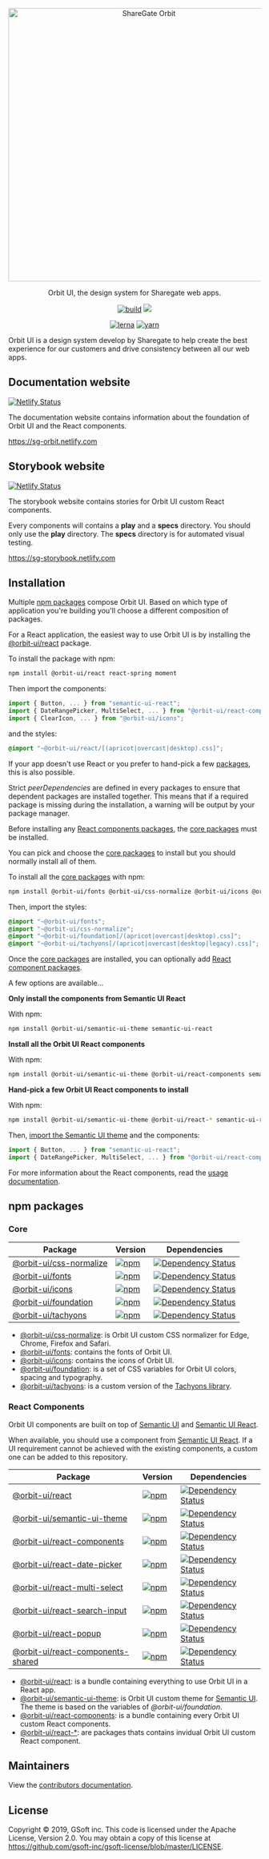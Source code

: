 <p align="center">
    <img alt="ShareGate Orbit" src="https://raw.githubusercontent.com/gsoft-inc/sg-orbit/master/assets/orbit.svg?sanitize=true" width="546">
</p>

<p align="center">
  Orbit UI, the design system for Sharegate web apps.
</p>

<p align=center>
    <a href="https://circleci.com/gh/gsoft-inc/sg-orbit/tree/master"><img alt="build" src="https://img.shields.io/circleci/build/github/gsoft-inc/sg-orbit/master"></a>
    <a href="https://david-dm.org/gsoft-inc/sg-orbit?type=dev" title="devDependencies"><img src="https://david-dm.org/gsoft-inc/sg-orbit/dev-status.svg"/></a>
</p>

<p align=center>
    <a href="https://lerna.js.org"><img alt="lerna" src="https://img.shields.io/badge/maintained%20with-lerna-cc00ff.svg" /></a>
    <a href="https://yarnpkg.com"><img alt="yarn" src="https://img.shields.io/badge/dependencies%20managed%20by-yarn-blue" /></a>
</p>

Orbit UI is a design system develop by Sharegate to help create the best experience for our customers and drive consistency between all our web apps.

## Documentation website

[![Netlify Status](https://api.netlify.com/api/v1/badges/65b52a34-8224-4783-bed2-64ffd05d36af/deploy-status)](https://app.netlify.com/sites/sg-orbit/deploys)

The documentation website contains information about the foundation of Orbit UI and the React components.

https://sg-orbit.netlify.com

## Storybook website

[![Netlify Status](https://api.netlify.com/api/v1/badges/4b420380-aed1-4dc6-b002-6efe7b413025/deploy-status)](https://app.netlify.com/sites/sg-storybook/deploys)

The storybook website contains stories for Orbit UI custom React components.

Every components will contains a **play** and a **specs** directory. You should only use the **play** directory. The **specs** directory is for automated visual testing.

https://sg-storybook.netlify.com

## Installation

Multiple [npm packages](#npm-packages) compose Orbit UI. Based on which type of application you're building you'll choose a different composition of packages.

For a React application, the easiest way to use Orbit UI is by installing the [@orbit-ui/react](/packages/bundles/react) package.

To install the package with npm:

```bash
npm install @orbit-ui/react react-spring moment
```

Then import the components:

```javascript
import { Button, ... } from "semantic-ui-react";
import { DateRangePicker, MultiSelect, ... } from "@orbit-ui/react-components";
import { ClearIcon, ... } from "@orbit-ui/icons";
```

and the styles:

```css
@import "~@orbit-ui/react/[(apricot|overcast|desktop).css]";
```

If your app doesn't use React or you prefer to hand-pick a few [packages](#npm-packages), this is also possible.

Strict *peerDependencies* are defined in every packages to ensure that dependent packages are installed together. This means that if a required package is missing during the installation, a warning will be output by your package manager.

Before installing any [React components packages](#react-components), the [core packages](#core) must be installed.

You can pick and choose the [core packages](#core) to install but you should normally install all of them.

To install all the [core packages](#core) with npm:

```bash
npm install @orbit-ui/fonts @orbit-ui/css-normalize @orbit-ui/icons @orbit-ui/foundation @orbit-ui/tachyons 
```

Then, import the styles:

```css
@import "~@orbit-ui/fonts";
@import "~@orbit-ui/css-normalize";
@import "~@orbit-ui/foundation[/(apricot|overcast|desktop).css]";
@import "~@orbit-ui/tachyons[/(apricot|overcast|desktop|legacy).css]";
```

Once the [core packages](#core) are installed, you can optionally add [React component packages](#react-components).

A few options are available...

**Only install the components from Semantic UI React**

With npm:

```bash
npm install @orbit-ui/semantic-ui-theme semantic-ui-react
```

**Install all the Orbit UI React components**

With npm:

```bash
npm install @orbit-ui/semantic-ui-theme @orbit-ui/react-components semantic-ui-react react-spring styled-jsx moment lodash
```

**Hand-pick a few Orbit UI React components to install**

With npm:

```bash
npm install @orbit-ui/semantic-ui-theme @orbit-ui/react-* semantic-ui-react styled-jsx
```

Then, [import the Semantic UI theme](/packages/semantic-ui-theme#installation) and the components:

```javascript
import { Button, ... } from "semantic-ui-react";
import { DateRangePicker, MultiSelect, ... } from "@orbit-ui/react-components";
```

For more information about the React components, read the [usage documentation](https://sg-orbit.netlify.com).

## npm packages

### Core

| Package | Version | Dependencies |
|--------|-------|------------|
| [@orbit-ui/css-normalize](/packages/css-normalize) | [![npm](https://img.shields.io/npm/v/@orbit-ui/css-normalize.svg?maxAge=3600)](https://www.npmjs.com/package/@orbit-ui/css-normalize) | [![Dependency Status](https://img.shields.io/david/gsoft-inc/sg-orbit.svg?path=packages/css-normalize)](https://david-dm.org/gsoft-inc/sg-orbit.svg?path=packages/css-normalize) |
| [@orbit-ui/fonts](/packages/fonts) | [![npm](https://img.shields.io/npm/v/@orbit-ui/fonts.svg?maxAge=3600)](https://www.npmjs.com/package/@orbit-ui/fonts) | [![Dependency Status](https://img.shields.io/david/gsoft-inc/sg-orbit.svg?path=packages/fonts)](https://david-dm.org/gsoft-inc/sg-orbit.svg?path=packages/fonts) |
| [@orbit-ui/icons](/packages/icons) | [![npm](https://img.shields.io/npm/v/@orbit-ui/icons.svg?maxAge=3600)](https://www.npmjs.com/package/@orbit-ui/icons) | [![Dependency Status](https://img.shields.io/david/gsoft-inc/sg-orbit.svg?path=packages/icons)](https://david-dm.org/gsoft-inc/sg-orbit.svg?path=packages/icons) |
| [@orbit-ui/foundation](/packages/foundation) | [![npm](https://img.shields.io/npm/v/@orbit-ui/foundation.svg?maxAge=3600)](https://www.npmjs.com/package/@orbit-ui/foundation) | [![Dependency Status](https://img.shields.io/david/gsoft-inc/sg-orbit.svg?path=packages/foundation)](https://david-dm.org/gsoft-inc/sg-orbit.svg?path=packages/foundation) |
| [@orbit-ui/tachyons](/packages/tachyons) | [![npm](https://img.shields.io/npm/v/@orbit-ui/tachyons.svg?maxAge=3600)](https://www.npmjs.com/package/@orbit-ui/tachyons) | [![Dependency Status](https://img.shields.io/david/gsoft-inc/sg-orbit.svg?path=packages/tachyons)](https://david-dm.org/gsoft-inc/sg-orbit.svg?path=packages/tachyons) |

- [@orbit-ui/css-normalize](/packages/css-normalize): is Orbit UI custom CSS normalizer for Edge, Chrome, Firefox and Safari.
- [@orbit-ui/fonts](/packages/fonts): contains the fonts of Orbit UI.
- [@orbit-ui/icons](/packages/icons): contains the icons of Orbit UI.
- [@orbit-ui/foundation](/packages/foundation): is a set of CSS variables for Orbit UI colors, spacing and typography.
- [@orbit-ui/tachyons](/packages/tachyons): is a custom version of the [Tachyons library](https://github.com/tachyons-css/tachyons).

### React Components

Orbit UI components are built on top of [Semantic UI](https://semantic-ui.com/) and [Semantic UI React](https://react.semantic-ui.com/).

When available, you should use a component from [Semantic UI React](https://react.semantic-ui.com/). If a UI requirement cannot be achieved with the existing components, a custom one can be added to this repository.

| Package | Version | Dependencies |
|--------|-------|------------|
| [@orbit-ui/react](/packages/bundles/react) | [![npm](https://img.shields.io/npm/v/@orbit-ui/react.svg?maxAge=3600)](https://www.npmjs.com/package/@orbit-ui/react) | [![Dependency Status](https://img.shields.io/david/gsoft-inc/sg-orbit.svg?path=packages/bundles/react)](https://david-dm.org/gsoft-inc/sg-orbit.svg?path=packages/bundles/react) |
| [@orbit-ui/semantic-ui-theme](/packages/semantic-ui-theme) | [![npm](https://img.shields.io/npm/v/@orbit-ui/semantic-ui-theme.svg?maxAge=3600)](https://www.npmjs.com/package/@orbit-ui/semantic-ui-theme) | [![Dependency Status](https://img.shields.io/david/gsoft-inc/sg-orbit.svg?path=packages/semantic-ui-theme)](https://david-dm.org/gsoft-inc/sg-orbit.svg?path=packages/semantic-ui-theme) |
| [@orbit-ui/react-components](/packages/react-components) | [![npm](https://img.shields.io/npm/v/@orbit-ui/react-components.svg?maxAge=3600)](https://www.npmjs.com/package/@orbit-ui/react-components) | [![Dependency Status](https://img.shields.io/david/gsoft-inc/sg-orbit.svg?path=packages/react-components)](https://david-dm.org/gsoft-inc/sg-orbit.svg?path=packages/react-components) |
| [@orbit-ui/react-date-picker](/packages/react-components/components/date-picker) | [![npm](https://img.shields.io/npm/v/@orbit-ui/react-date-picker.svg?maxAge=3600)](https://www.npmjs.com/package/@orbit-ui/react-date-picker) | [![Dependency Status](https://img.shields.io/david/gsoft-inc/sg-orbit.svg?path=packages/react-components/components/date-picker)](https://david-dm.org/gsoft-inc/sg-orbit.svg?path=packages/react-components/components/date-picker) |
| [@orbit-ui/react-multi-select](/packages/react-components/components/multi-select) | [![npm](https://img.shields.io/npm/v/@orbit-ui/react-multi-select.svg?maxAge=3600)](https://www.npmjs.com/package/@orbit-ui/react-multi-select) | [![Dependency Status](https://img.shields.io/david/gsoft-inc/sg-orbit.svg?path=packages/react-components/components/multi-select)](https://david-dm.org/gsoft-inc/sg-orbit.svg?path=packages/react-components/components/multi-select) |
| [@orbit-ui/react-search-input](/packages/react-components/components/search-input) | [![npm](https://img.shields.io/npm/v/@orbit-ui/react-search-input.svg?maxAge=3600)](https://www.npmjs.com/package/@orbit-ui/react-search-input) | [![Dependency Status](https://img.shields.io/david/gsoft-inc/sg-orbit.svg?path=packages/react-components/components/search-input)](https://david-dm.org/gsoft-inc/sg-orbit.svg?path=packages/react-components/components/search-input) |
| [@orbit-ui/react-popup](/packages/react-components/components/popup) | [![npm](https://img.shields.io/npm/v/@orbit-ui/react-popup.svg?maxAge=3600)](https://www.npmjs.com/package/@orbit-ui/react-popup) | [![Dependency Status](https://img.shields.io/david/gsoft-inc/sg-orbit.svg?path=packages/react-components/components/popup)](https://david-dm.org/gsoft-inc/sg-orbit.svg?path=packages/react-components/components/popup) |
| [@orbit-ui/react-components-shared](/packages/react-components/components/shared) | [![npm](https://img.shields.io/npm/v/@orbit-ui/react-components-shared.svg?maxAge=3600)](https://www.npmjs.com/package/@orbit-ui/react-components-shared) | [![Dependency Status](https://img.shields.io/david/gsoft-inc/sg-orbit.svg?path=packages/react-components/components/shared)](https://david-dm.org/gsoft-inc/sg-orbit.svg?path=packages/react-components/components/shared) |

- [@orbit-ui/react](/packages/bundles/react): is a bundle containing everything to use Orbit UI in a React app.
- [@orbit-ui/semantic-ui-theme](/packages/semantic-ui-theme): is Orbit UI custom theme for [Semantic UI](https://semantic-ui.com/). The theme is based on the variables of *@orbit-ui/foundation*.
- [@orbit-ui/react-components](/packages/react-components): is a bundle containing every Orbit UI custom React components.
- [@orbit-ui/react-*](/packages/react-components/components): are packages thats contains invidual Orbit UI custom React component. 

## Maintainers

View the [contributors documentation](CONTRIBUTING.md).

## License

Copyright © 2019, GSoft inc. This code is licensed under the Apache License, Version 2.0. You may obtain a copy of this license at https://github.com/gsoft-inc/gsoft-license/blob/master/LICENSE.

